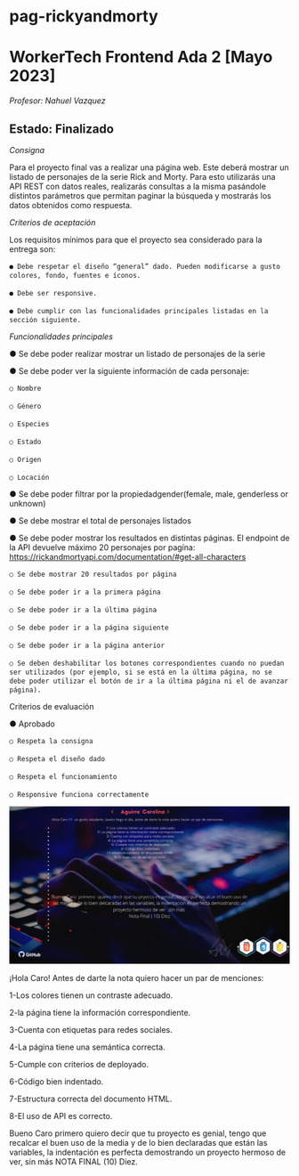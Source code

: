 # pag-rickyandmorty
# WorkerTech Frontend Ada 2 [Mayo 2023]
*Profesor: Nahuel Vazquez*
## Estado: Finalizado

*Consigna* 

Para el proyecto final vas a realizar una página web. Este deberá mostrar un listado de personajes de la serie Rick and Morty. Para esto utilizarás una API REST con datos reales, realizarás consultas a la misma pasándole distintos parámetros que permitan paginar la búsqueda y mostrarás los datos obtenidos como respuesta.

*Criterios de aceptación* 

Los requisitos mínimos para que el proyecto sea considerado para la entrega son: 

    ● Debe respetar el diseño “general” dado. Pueden modificarse a gusto colores, fondo, fuentes e íconos. 
    
    ● Debe ser responsive. 
    
    ● Debe cumplir con las funcionalidades principales listadas en la sección siguiente.
    

*Funcionalidades principales* 

● Se debe poder realizar mostrar un listado de personajes de la serie 

● Se debe poder ver la siguiente información de cada personaje: 

    ○ Nombre 
    
    ○ Género 
    
    ○ Especies 
    
    ○ Estado 
    
    ○ Origen 
    
    ○ Locación
    
● Se debe poder filtrar por la propiedadgender(female, male, genderless or unknown) 

● Se debe mostrar el total de personajes listados 

● Se debe poder mostrar los resultados en distintas páginas. El endpoint de la API devuelve máximo 20 personajes por pagína: https://rickandmortyapi.com/documentation/#get-all-characters 

    ○ Se debe mostrar 20 resultados por página 
    
    ○ Se debe poder ir a la primera página 
    
    ○ Se debe poder ir a la última página 
    
    ○ Se debe poder ir a la página siguiente 
    
    ○ Se debe poder ir a la página anterior 
    
    ○ Se deben deshabilitar los botones correspondientes cuando no puedan ser utilizados (por ejemplo, si se está en la última página, no se debe poder utilizar el botón de ir a la última página ni el de avanzar página).
    

Criterios de evaluación 

● Aprobado 

    ○ Respeta la consigna 
    
    ○ Respeta el diseño dado 
    
    ○ Respeta el funcionamiento 
    
    ○ Responsive funciona correctamente


![Alt text](Aguirre_Carolina-1.png)


¡Hola Caro! Antes de darte la nota quiero hacer un par de menciones:

1-Los colores tienen un contraste adecuado.

2-la página tiene la información correspondiente.

3-Cuenta con etiquetas para redes sociales.

4-La página tiene una semántica correcta.

5-Cumple con criterios de deployado.

6-Código bien indentado.

7-Estructura correcta del documento HTML.

8-El uso de API es correcto.


Bueno Caro primero quiero decir que tu proyecto es genial, tengo que recalcar el buen uso de la media y de lo bien declaradas que están las variables, la indentación es perfecta demostrando un proyecto hermoso de ver, sin más NOTA FINAL (10) Diez.
